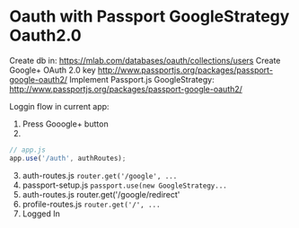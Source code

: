 # Oauth with Passport GoogleStrategy Oauth2.0

Create db in:
https://mlab.com/databases/oauth/collections/users
Create Google+ OAuth 2.0 key
http://www.passportjs.org/packages/passport-google-oauth2/
Implement Passport.js GoogleStrategy:
http://www.passportjs.org/packages/passport-google-oauth2/

Loggin flow in current app:
1. Press Gooogle+ button
2. 
```js 
// app.js
app.use('/auth', authRoutes);
```
3. auth-routes.js `router.get('/google', ...`
4. passport-setup.js `passport.use(new GoogleStrategy...`
5. auth-routes.js router.get('/google/redirect'
6. profile-routes.js `router.get('/', ...`
7. Logged In
